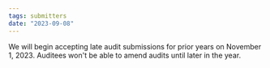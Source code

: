 ```yaml
---
tags: submitters
date: "2023-09-08"
---
```

We will begin accepting late audit submissions for prior years on November 1, 2023. Auditees won't be able to amend audits until later in the year.